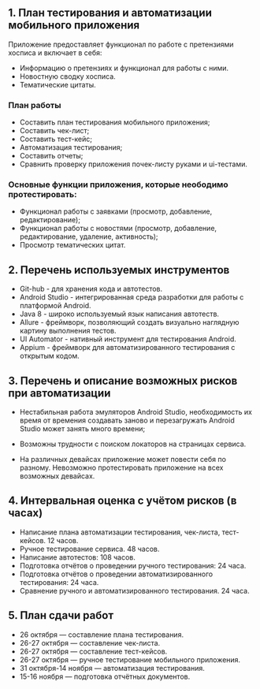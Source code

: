 ## 1. План тестирования и автоматизации мобильного приложения

Приложение предоставляет функционал по работе с претензиями хосписа и включает в себя:

* Информацию о претензиях и функционал для работы с ними.
* Новостную сводку хосписа.
* Тематические цитаты.

### План работы

* Составить план тестирования мобильного приложения;
* Составить чек-лист;
* Составить тест-кейс;
* Автоматизация тестирования;
* Составить отчеты;
* Сравнить проверку приложения почек-листу руками и ui-тестами.

### Основные функции приложения, которые неободимо протестировать:

* Функционал работы с заявками (просмотр, добавление, редактирование);
* Функционал работы с новостями (просмотр, добавление, редактирование, удаление, активность);
* Просмотр тематических цитат.

## 2. Перечень используемых инструментов

* Git-hub - для хранения кода и автотестов.
* Android Studio - интегрированная среда разработки для работы с платформой Android. 
* Java 8 - широко используемый язык написания автотеств.
* Allure - фреймворк, позволяющий создать визуально наглядную картину выполнения тестов.
* UI Automator - нативный инструмент для тестирования Android.
* Appium - фреймворк для автоматизированного тестирования с открытым кодом.

## 3. Перечень и описание возможных рисков при автоматизации

* Нестабильная работа эмуляторов Android Studio, необходимость их время от времения создавать заново и перезагружать Android Studio может занять много времени;

* Возможны трудности с поиском локаторов на страницах сервиса.

* На различных девайсах приложение может повести себя по разному. Невозможно протестировать приложение на всех возможных девайсах.

## 4. Интервальная оценка с учётом рисков (в часах)

* Написание плана автоматизации тестирования, чек-листа, тест-кейсов. 12 часов.
* Ручное тестирование сервиса. 48 часов.
* Написание автотестов: 108 часов.
* Подготовка отчётов о проведении ручного тестирования: 24 часа.
* Подготовка отчётов о проведении автоматизированного тестирования: 24 часа.
* Сравнение ручного и автоматизированного тестирования. 24 часа.

## 5. План сдачи работ
* 26 октября — составление плана тестирования.
* 26-27 октября — составление чек-листа.
* 26-27 октября — составление тест-кейсов.
* 26-27 октября — ручное тестирование мобильного приложения.
* 31 октября-14 ноября — автоматизация тестирования.
* 15-16 ноября — подготовка отчётных документов.
